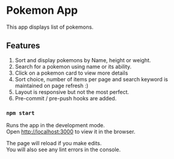 # Pokemon App

This app displays list of pokemons.  

## Features

1. Sort and display pokemons by Name, height or weight.
2. Search for a pokemon using name or its ability.
3. Click on a pokemon card to view more details
4. Sort choice, number of items per page and search keyword is maintained on page refresh :)
5. Layout is responsive but not the most perfect.
6. Pre-commit / pre-push hooks are added.

### `npm start`

Runs the app in the development mode.\
Open [http://localhost:3000](http://localhost:3000) to view it in the browser.

The page will reload if you make edits.\
You will also see any lint errors in the console.
